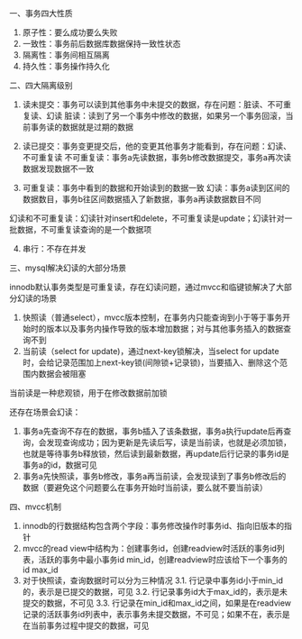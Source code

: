 一、事务四大性质
1. 原子性：要么成功要么失败
2. 一致性：事务前后数据库数据保持一致性状态
3. 隔离性：事务间相互隔离
4. 持久性：事务操作持久化

二、四大隔离级别

1. 读未提交：事务可以读到其他事务中未提交的数据，存在问题：脏读、不可重复读、幻读
脏读：读到了另一个事务中修改的数据，如果另一个事务回滚，当前事务读的数据就是过期的数据

2. 读已提交：事务变更提交后，他的变更其他事务才能看到，存在问题：幻读、不可重复读
不可重复读：事务a先读数据，事务b修改数据提交，事务a再次读数据发现数据不一致

3. 可重复读：事务中看到的数据和开始读到的数据一致
幻读：事务a读到区间的数据数目，事务b往区间数据插入了新数据，事务a再读数据数目不同

幻读和不可重复读：幻读针对insert和delete，不可重复读是update；幻读针对一批数据，不可重复读查询的是一个数据项

4. 串行：不存在并发

三、mysql解决幻读的大部分场景

innodb默认事务类型是可重复读，存在幻读问题，通过mvcc和临键锁解决了大部分幻读的场景

1. 快照读（普通select），mvcc版本控制，在事务内只能查询到小于等于事务开始时的版本以及事务内操作导致的版本增加数据；对与其他事务插入的数据查询不到
2. 当前读（select for update)，通过next-key锁解决，当select for update时，会给记录范围加上next-key锁(间隙锁+记录锁)，当要插入、删除这个范围内数据会被阻塞

当前读是一种悲观锁，用于在修改数据前加锁

还存在场景会幻读：
1. 事务a先查询不存在的数据，事务b插入了该条数据，事务a执行update后再查询，会发现查询成功；因为更新是先读后写，读是当前读，也就是必须加锁，也就是等待事务b释放锁，然后读到最新数据，再update后行记录的事务id是事务a的id，数据可见
2. 事务a先快照读，事务b修改，事务a再当前读，会发现读到了事务b修改后的数据（要避免这个问题要么在事务开始时当前读，要么就不要当前读）


四、mvcc机制

1. innodb的行数据结构包含两个字段：事务修改操作时事务id、指向旧版本的指针
2. mvcc的read view中结构为：创建事务id，创建readview时活跃的事务id列表，活跃的事务中最小事务id min_id，创建readview时应该给下一个事务的id max_id
3. 对于快照读，查询数据时可以分为三种情况
3.1. 行记录中事务id小于min_id的，表示是已提交的数据，可见
3.2. 行记录事务id大于max_id的，表示是未提交的数据，不可见
3.3. 行记录在min_id和max_id之间，如果是在readview记录的活跃事务id列表中，表示事务未提交数据，不可见；如果不在，表示是在当前事务过程中提交的数据，可见

